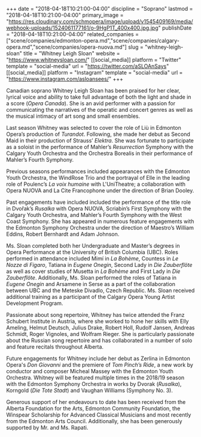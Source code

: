 +++
date = "2018-04-18T10:21:00-04:00"
discipline = "Soprano"
lastmod = "2018-04-18T10:21:00-04:00"
primary_image = "https://res.cloudinary.com/schmopera/image/upload/v1545409169/media/webhook-uploads/1524061177161/o-9HgP1T_400x400.jpg.jpg"
publishDate = "2018-04-18T10:21:00-04:00"
related_companies = ["scene/companies/edmonton-opera.md","scene/companies/calgary-opera.md","scene/companies/opera-nuova.md"]
slug = "whitney-leigh-sloan"
title = "Whitney Leigh Sloan"
website = "https://www.whitneysloan.com/"
[[social_media]]
platform = "Twitter"
template = "social-media"
url = "https://twitter.com/aSLOAnSays"
[[social_media]]
platform = "Instagram"
template = "social-media"
url = "https://www.instagram.com/asloansees/"
+++

Canadian soprano Whitney Leigh Sloan has been praised for her clear, lyrical voice and ability to take full advantage of both the light and shade in a score (*Opera Canada*). She is an avid performer with a passion for communicating the narratives of the operatic and concert genres as well as the musical intimacy of art song and small ensembles.

Last season Whitney was selected to cover the role of Liù in Edmonton Opera’s production of *Turandot*. Following, she made her debut as Second Maid in their production of Strauss’ *Elektra*. She was fortunate to participate as a soloist in the performance of Mahler’s *Resurrection* Symphony with the Calgary Youth Orchestra and the Orchestra Borealis in their performance of Mahler’s Fourth Symphony. 

Previous seasons performances included appearances with the Edmonton Youth Orchestra, the WindRose Trio and the portrayal of Elle in the leading role of Poulenc’s *La voix humaine* with L'UniTheatre; a collaboration with Opera NUOVA and La Cite Francophone under the direction of Brian Dooley.

Past engagements have included included the performance of the title role in Dvořak’s *Rusalka* with Opera NUOVA, Scriabin’s First Symphony with the Calgary Youth Orchestra, and Mahler’s Fourth Symphony with the West Coast Symphony. She has appeared in numerous feature engagements with the Edmonton Symphony Orchestra under the direction of Maestro’s William Eddins, Robert Bernhardt and Adam Johnson.

Ms. Sloan completed both her Undergraduate and Master’s degrees in Opera Performance at the University of British Columbia (UBC). Roles performed in attendance included Mimí in *La Bohème*, Countess in *Le Nozze di Figaro*, Tatiana in *Eugene Onegin*, Second Lady in *Die Zauberflöte* as well as cover studies of Musetta in *La Bohème* and First Lady in *Die Zauberflöte*. Additionally, Ms. Sloan performed the roles of Tatiana in *Eugene Onegin* and Arsamene in Serse as a part of the collaboration between UBC and the Meteske Divadlo, Czech Republic. Ms. Sloan received additional training as a participant of the Calgary Opera Young Artist Development Program.

Passionate about song repertoire, Whitney has twice attended the Franz Schubert Institute in Austria, where she worked to hone her skills with Elly Ameling, Helmut Deutsch, Julius Drake, Robert Holl, Rudolf Jansen, Andreas Schmidt, Roger Vignoles, and Wolfram Rieger. She is particularly passionate about the Russian song repertoire and has collaborated in a number of solo and feature recitals throughout Alberta.

Future engagements for Whitney include her debut as Zerlina in Edmonton Opera's *Don Giovanni* and the premiere of *Tom Pinch’s Ride*, a new work by conductor and composer Micheal Massey with the Edmonton Youth Orchestra. Whitney will be featured multiple times in the 2018/19 season with the Edmonton Symphony Orchestra in works by Dvorak (*Rusalka*), Korngold (*Die Tote Stadt*) and Vaughan Williams (Symphony No. 3).

 

Generous support of her endeavours to date has been received from the Alberta Foundation for the Arts, Edmonton Community Foundation, the Winspear Scholarship for Advanced Classical Musicians and most recently from the Edmonton Arts Council. Additionally, she has been generously supported by Mr. and Ms. Rapati. 
